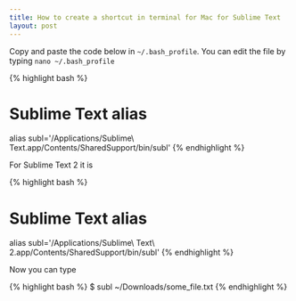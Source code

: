 ```yaml
---
title: How to create a shortcut in terminal for Mac for Sublime Text
layout: post
---
```


Copy and paste the code below in `~/.bash_profile`. You can edit the file by typing `nano ~/.bash_profile`

{% highlight bash %}
# Sublime Text alias
alias subl='/Applications/Sublime\ Text.app/Contents/SharedSupport/bin/subl'
{% endhighlight %}

For Sublime Text 2 it is

{% highlight bash %}
# Sublime Text alias
alias subl='/Applications/Sublime\ Text\ 2.app/Contents/SharedSupport/bin/subl'
{% endhighlight %}

Now you can type

{% highlight bash %}
$ subl ~/Downloads/some_file.txt
{% endhighlight %}
